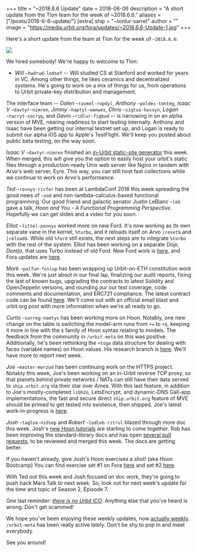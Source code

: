 +++
title = "~2018.6.6 Update"
date = 2018-06-06
description = "A short update from the Tlon team for the week of ~2018.6.6."
aliases = ["/posts/2018-6-6-update/"]
[extra]
ship = "~tonlur-sarret"
author = ""
image = "https://media.urbit.org/fora/updates/~2018.6.6-Update-1.jpg"
+++

Here's a short update from the team at Tlon for the week of `~2018.6.6`:

![](https://media.urbit.org/fora/updates/~2018.6.6-Update-1.jpg)

We hired somebody! We're happy to welcome to Tlon:

- *Will* `~hadrud-lodsef` -- Will studied CS at Stanford and worked for years in VC. Among other things, he likes
  ceramics and decentralized systems. He's going to work on a mix of things for us, from operations to Urbit private-key
  distribution and management.

The interface team -- *Galen* `~ravmel-ropdyl`, *Anthony* `~poldec-tonteg`, *Isaac V* `~davtyr-nimren`, *Jimmy*
`~haptyl-wanwes`, *Chris* `~sigtus-hossyn`, *Logan* `~tacryt-socryp`, and *Gavin* `~ridlur-figbud` -- is narrowing in on
an alpha version of MVE, nearing readiness to start testing internally. Anthony and Isaac have been getting our internal
testnet set up, and Logan is ready to submit our alpha iOS app to Apple's TestFlight. We'll keep you posted about public
beta testing, on the way soon.

*Isaac V* `~davtyr-nimren` finished an [in-Urbit static-site generator](https://github.com/urbit/arvo/pull/745) this
week. When merged, this will give you the option to easily host your urbit's static files through a production-ready Unix
web server like Nginx in tandem with Arvo's web server, Eyre. This way, you can still host fast collections while we
continue to work on Arvo's performance.

*Ted* `~rovnys-ricfer` has been at LambdaConf 2018 this week spreading the good news of `~zod` and
non-lambda-calculus-based functional programming. Our good friend and galactic senator Justin LeBlanc `~leb` gave a talk,
_Hoon and You - A Functional Programming Perspective_. Hopefully we can get slides and a video for you soon.

*Elliot* `~littel-ponnys` worked more on new Ford. It's now working as its own separate vane in the kernel, `%turbo`, and
it reloads itself on Arvo `|reset`s and `|reload`s. While old `%ford` still exists, the next steps are to integrate
`%turbo` with the rest of the system. Elliot has been working on a separate Dojo, _Dontjo_, that uses Turbo instead of
old Ford. New Ford work is [here](https://github.com/urbit/arvo/tree/ford-turbo), and Fora updates are
[here](https://fora.urbit.org/proposals/posts/~2018.3.15..04.24.35..a47f~/).

*Mark* `~palfun-foslup` has been wrapping up Urbit-on-ETH constitution work this week. We're just about in our final lap,
finalizing our audit reports, fixing the last of known bugs, upgrading the contracts to latest Solidity and OpenZeppelin
versions, and rounding our our test coverage, code comments and documentation, and ERC721 compliance. The latest contract
code can be found [here](https://github.com/urbit/constitution). We'll come out with an official email blast and
urbit.org post with more information when we're all ready to go.

*Curtis* `~sorreg-namtyv` has been working more on Hoon. Notably, one new change on the table is switching the model-arm
rune from `+=` to `+$`, keeping it more in line with the `$` family of Hoon syntax relating to models. The feedback from
the community in `/urbit-meta` on this was positive. Additionally, he's been rethinking the `+toga` data structure for
dealing with faces (variable names) on Hoon values. His research branch is
[here](https://github.com/cgyarvin/arvo/tree/research-tome). We'll have more to report next week.

*Joe* `~master-morzod` has been continuing work on the HTTPS project. Notably this week, Joe's been working on an
in-Urbit reverse TCP proxy, so that planets behind private networks / NATs can still have their data served to
`ship.urbit.org` via their star over Ames. With this last feature, in addition to Joe's mostly-completed `libh2o`,
LetsEncrypt, and dynamic-DNS Gall-app implementations, the fast and secure direct `ship.urbit.org` feature of MVE should
be primed to get tested into existence, then shipped. Joe's latest work-in-progress is
[here](https://github.com/joemfb/arvo/tree/reverse-proxy-notification).

*Josh* `~taglux-nidsep` and *Robert* `~lodleb-ritrul` blazed through more doc this week. Josh's [new Hoon
tutorials](https://github.com/joshuareagan/doc-drafts) are starting to come together. Rob has been improving the
standard-library docs and has open [several pull requests](https://github.com/urbit/docs/pulls), to be reviewed and
merged this week. The docs are getting better.

If you haven't already, give Josh's Hoon exercises a shot! (aka Hoon Bootcamp) You can find exercise set #1 on Fora
[here](https://fora.urbit.org/answers/posts/~2018.5.24/) and set #2
[here](https://fora.urbit.org/answers/posts/~2018.6.1/).

With Ted out this week and Josh focused on doc work, they're going to push back Mars Talk to next week. So, look out for
next week's update for the time and topic of Season 2, Episode 7.

One last reminder: [_there is no Urbit ICO_](https://urbit.org/updates/2018.5.29-no-ico). Anything else that you've heard
is wrong. Don't get scammed!

We hope you've been enjoying these weekly updates, now [actually weekly](https://urbit.org/blog/weekly-updates/).
`/urbit-meta` has been really active lately. Don't be shy to pop in and meet everybody.

See you around!
